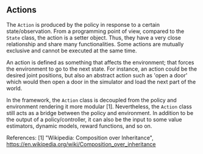 ## Actions

The `Action` is produced by the policy in response to a certain state/observation. From a programming point of view, compared to the `State` class, the action is a setter object. Thus, they have a very close relationship and share many functionalities. Some actions are mutually exclusive and cannot be executed at the same time.

An action is defined as something that affects the environment; that forces the environment to go to the next state. For instance, an action could be the desired joint positions, but also an abstract action such as 'open a door' which would then open a door in the simulator and load the next part of the world.

In the framework, the `Action` class is decoupled from the policy and environment rendering it more modular [1]. Nevertheless, the `Action` class still acts as a bridge between the policy and environment. In addition to be the output of a policy/controller, it can also be the input to some value estimators, dynamic models, reward functions, and so on.

References:
	[1] "Wikipedia: Composition over Inheritance", https://en.wikipedia.org/wiki/Composition_over_inheritance